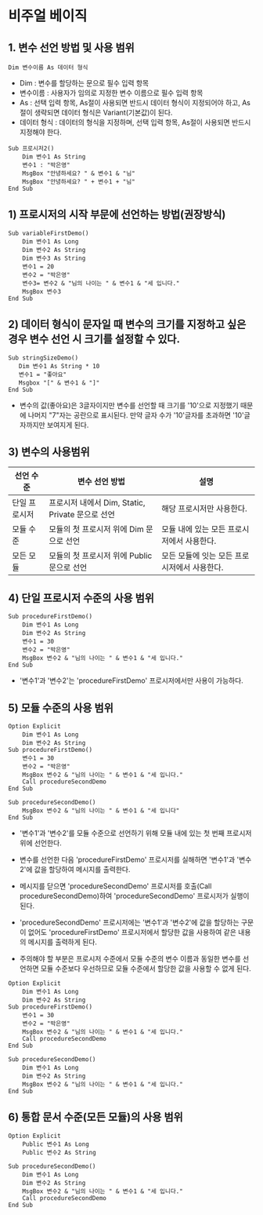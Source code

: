 # 비주얼 베이직

## 1. 변수 선언 방법 및 사용 범위
```
Dim 변수이름 As 데이터 형식
```

- Dim : 변수를 할당하는 문으로 필수 입력 항목
- 변수이름 : 사용자가 임의로 지정한 변수 이름으로 필수 입력 항목
- As : 선택 입력 항목, As절이 사용되면 반드시 데이터 형식이 지정되어야 하고, As절이 생략되면 데이터 형식은 Variant(기본값)이 된다.
- 데이터 형식 : 데이터의 형식을 지정하며, 선택 입력 항목, As절이 사용되면 반드시 지정해야 한다.

```
Sub 프로시저2()
    Dim 변수1 As String
    변수1 : "박은영"
    MsgBox "안녕하세요? " & 변수1 & "님"
    MsgBox "안녕하세요? " + 변수1 + "님"
End Sub
```

## 1) 프로시저의 시작 부문에 선언하는 방법(권장방식)
```
Sub variableFirstDemo()
    Dim 변수1 As Long
    Dim 변수2 As String
    Dim 변수3 As String
    변수1 = 20
    변수2 = "박은영"
    변수3= 변수2 & "님의 나이는 " & 변수1 & "세 입니다."
    MsgBox 변수3
End Sub
```

 ## 2) 데이터 형식이 문자일 때 변수의 크기를 지정하고 싶은 경우 변수 선언 시 크기를 설정할 수 있다.
 ```
 Sub stringSizeDemo()
    Dim 변수1 As String * 10
    변수1 = "좋아요"
    Msgbox "[" & 변수1 & "]"
End Sub
 ```
- 변수의 값(좋아요)은 3글자이지만 변수를 선언할 때 크기를 '10'으로 지정했기 때문에 나머지 "7"자는 공란으로 표시된다. 만약 글자 수가 '10'글자를 초과하면 '10'글자까지만 보여지게 된다.

## 3) 변수의 사용범위
|선언 수준|변수 선언 방법|설명|
|---|---|---|
|단일 프로시저|프로시저 내에서 Dim, Static, Private 문으로 선언|해당 프로시저만 사용한다.|
|모듈 수준|모듈의 첫 프로시저 위에 Dim 문으로 선언|모듈 내에 있는 모든 프로시저에서 사용한다.|
|모든 모듈|모듈의 첫 프로시저 위에 Public 문으로 선언|모든 모듈에 잇는 모든 프로시저에서 사용한다.|

## 4) 단일 프로시저 수준의 사용 범위
```
Sub procedureFirstDemo()
    Dim 변수1 As Long
    Dim 변수2 As String
    변수1 = 30
    변수2 = "박은영"
    MsgBox 변수2 & "님의 나이는 " & 변수1 & "세 입니다."
End Sub
```
- '변수1'과 '변수2'는 'procedureFirstDemo' 프로시저에서만 사용이 가능하다.

## 5) 모듈 수준의 사용 범위
```
Option Explicit
    Dim 변수1 As Long
    Dim 변수2 As String
Sub procedureFirstDemo()
    변수1 = 30
    변수2 = "박은영"
    MsgBox 변수2 & "님의 나이는 " & 변수1 & "세 입니다."
    Call procedureSecondDemo
End Sub

Sub procedureSecondDemo()
    MsgBox 변수2 & "님의 나이는 " & 변수1 & "세 입니다"
End Sub
```
- '변수1'과 '변수2'를 모듈 수준으로 선언하기 위해 모듈 내에 있는 첫 번째 프로시저 위에 선언한다.
- 변수를 선언한 다음 'procedureFirstDemo' 프로시저를 실해하면 '변수1'과 '변수2'에 값을 할당하여 메시지를 출력한다.
- 메시지를 닫으면 'procedureSecondDemo' 프로시저를 호출(Call procedureSecondDemo)하여 'procedureSecondDemo' 프로시저가 실행이 된다.
- 'procedureSecondDemo' 프로시저에는 '변수1'과 '변수2'에 값을 할당하는 구문이 없어도 'procedureFirstDemo' 프로시저에서 할당한 값을 사용하여 같은 내용의 메시지를 출력하게 된다.

- 주의해야 할 부분은 프로시저 수준에서 모듈 수준의 변수 이름과 동일한 변수를 선언하면 모듈 수준보다 우선하므로 모듈 수준에서 할당한 값을 사용할 수 없게 된다.

```
Option Explicit
    Dim 변수1 As Long
    Dim 변수2 As String
Sub procedureFirstDemo()
    변수1 = 30
    변수2 = "박은영"
    MsgBox 변수2 & "님의 나이는 " & 변수1 & "세 입니다."
    Call procedureSecondDemo
End Sub

Sub procedureSecondDemo()
    Dim 변수1 As Long
    Dim 변수2 As String
    MsgBox 변수2 & "님의 나이는 " & 변수1 & "세 입니다."
End Sub
```

## 6) 통합 문서 수준(모든 모듈)의 사용 범위
```
Option Explicit
    Public 변수1 As Long
    Public 변수2 As String

Sub procedureSecondDemo()
    Dim 변수1 As Long
    Dim 변수2 As String
    MsgBox 변수2 & "님의 나이는 " & 변수1 & "세 입니다."
    Call procedureSecondDemo
End Sub
```

